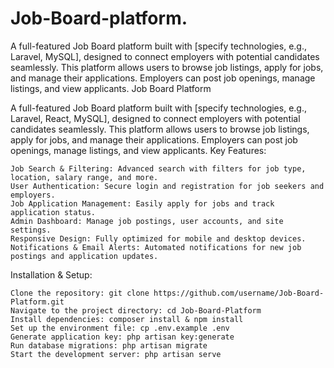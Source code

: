 # Job-Board-platform.
A full-featured Job Board platform built with [specify technologies, e.g., Laravel, MySQL], designed to connect employers with potential candidates seamlessly. This platform allows users to browse job listings, apply for jobs, and manage their applications. Employers can post job openings, manage listings, and view applicants.
Job Board Platform

A full-featured Job Board platform built with [specify technologies, e.g., Laravel, React, MySQL], designed to connect employers with potential candidates seamlessly. This platform allows users to browse job listings, apply for jobs, and manage their applications. Employers can post job openings, manage listings, and view applicants.
Key Features:

    Job Search & Filtering: Advanced search with filters for job type, location, salary range, and more.
    User Authentication: Secure login and registration for job seekers and employers.
    Job Application Management: Easily apply for jobs and track application status.
    Admin Dashboard: Manage job postings, user accounts, and site settings.
    Responsive Design: Fully optimized for mobile and desktop devices.
    Notifications & Email Alerts: Automated notifications for new job postings and application updates.

Installation & Setup:

    Clone the repository: git clone https://github.com/username/Job-Board-Platform.git
    Navigate to the project directory: cd Job-Board-Platform
    Install dependencies: composer install & npm install
    Set up the environment file: cp .env.example .env
    Generate application key: php artisan key:generate
    Run database migrations: php artisan migrate
    Start the development server: php artisan serve
